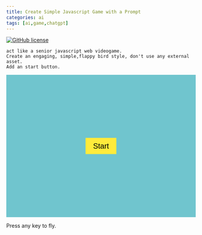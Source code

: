 ```yaml
---
title: Create Simple Javascript Game with a Prompt
categories: ai
tags: [ai,game,chatgpt]
---
```


[![GitHub license](https://img.shields.io/badge/license-MIT-green)](https://mit-license.org/)

```
act like a senior javascript web videogame.
Create an engaging, simple,flappy bird style, don't use any external asset.
Add an start button.
```

<div style="position:relative;">
<canvas id="gameCanvas" style="display: block;background-color: #70c5ce;width:100%;aspect-ratio: 8 / 6;"></canvas>
<button id="startButton" style="position: absolute;
            top: 50%;
            left: 50%;
            transform: translate(-50%, -50%);
            padding: 10px 20px;
            font-size: 20px;
            background-color: #ffeb3b;
            border: none;
            z-index:1000;
            cursor: pointer;">Start</button>
</div>
<script>const _0x2b9841=_0xfebf;(function(_0x5041e1,_0x347a83){const _0x428726=_0xfebf,_0x360ecb=_0x5041e1();while(!![]){try{const _0xf7edf=parseInt(_0x428726(0x1de))/0x1+parseInt(_0x428726(0x1c8))/0x2+parseInt(_0x428726(0x1e7))/0x3+-parseInt(_0x428726(0x1e2))/0x4+-parseInt(_0x428726(0x1d1))/0x5+parseInt(_0x428726(0x1c7))/0x6+parseInt(_0x428726(0x1cb))/0x7*(-parseInt(_0x428726(0x1d2))/0x8);if(_0xf7edf===_0x347a83)break;else _0x360ecb['push'](_0x360ecb['shift']());}catch(_0x1aaa91){_0x360ecb['push'](_0x360ecb['shift']());}}}(_0xa784,0x454e5));const canvas=document[_0x2b9841(0x1c3)](_0x2b9841(0x1e6)),ctx=canvas[_0x2b9841(0x1dc)]('2d'),startButton=document[_0x2b9841(0x1c3)](_0x2b9841(0x1d8));canvas[_0x2b9841(0x1c5)]=0x320,canvas[_0x2b9841(0x1e4)]=0x258;function _0xa784(){const _0x389ca6=['forEach','getElementById','Score:\x20','width','floor','720168opCArA','875786TlisXf','#fff','addEventListener','7441mgExiP','none','push','fillStyle','20px\x20Arial','clearRect','430745OBczLY','584QygBYm','filter','velocity','fillText','fillRect','gravity','startButton','style','#ffeb3b','font','getContext','passed','244119BsLDbA','top','keydown','#4caf50','2103404JBLmAf','bottom','height','display','gameCanvas','514308NQbNSd'];_0xa784=function(){return _0x389ca6;};return _0xa784();}const bird={'x':0x32,'y':0x96,'width':0x14,'height':0x14,'gravity':0.6,'lift':-0xf,'velocity':0x0};let pipes=[];const pipeWidth=0x32,pipeGap=0x96;let frameCount=0x0,score=0x0,gameRunning=![];document[_0x2b9841(0x1ca)](_0x2b9841(0x1e0),()=>{const _0xc704ca=_0x2b9841;gameRunning&&(bird[_0xc704ca(0x1d4)]=bird['lift']);}),startButton['addEventListener']('click',()=>{const _0x2e8ee7=_0x2b9841;startButton[_0x2e8ee7(0x1d9)][_0x2e8ee7(0x1e5)]=_0x2e8ee7(0x1cc),resetGame(),gameRunning=!![],gameLoop();});function drawBird(){const _0x54f5c4=_0x2b9841;ctx[_0x54f5c4(0x1ce)]=_0x54f5c4(0x1da),ctx[_0x54f5c4(0x1d6)](bird['x'],bird['y'],bird[_0x54f5c4(0x1c5)],bird['height']);}function drawPipes(){const _0x163e0a=_0x2b9841;ctx[_0x163e0a(0x1ce)]=_0x163e0a(0x1e1),pipes[_0x163e0a(0x1e8)](_0xd22d05=>{const _0x265950=_0x163e0a;ctx[_0x265950(0x1d6)](_0xd22d05['x'],0x0,pipeWidth,_0xd22d05[_0x265950(0x1df)]),ctx[_0x265950(0x1d6)](_0xd22d05['x'],canvas[_0x265950(0x1e4)]-_0xd22d05[_0x265950(0x1e3)],pipeWidth,_0xd22d05['bottom']);});}function updatePipes(){const _0x3728f8=_0x2b9841;if(frameCount%0x64===0x0){const _0x2b668d=Math[_0x3728f8(0x1c6)](Math['random']()*(canvas['height']-pipeGap)),_0x3b4b1e=canvas[_0x3728f8(0x1e4)]-_0x2b668d-pipeGap;pipes[_0x3728f8(0x1cd)]({'x':canvas[_0x3728f8(0x1c5)],'top':_0x2b668d,'bottom':_0x3b4b1e,'passed':![]});}pipes['forEach'](_0x10c7a3=>{_0x10c7a3['x']-=0x2;}),pipes=pipes[_0x3728f8(0x1d3)](_0x16d0a2=>_0x16d0a2['x']+pipeWidth>0x0);}function _0xfebf(_0x104ce4,_0x34d701){const _0xa784f0=_0xa784();return _0xfebf=function(_0xfebf7e,_0x461724){_0xfebf7e=_0xfebf7e-0x1c3;let _0x5c071e=_0xa784f0[_0xfebf7e];return _0x5c071e;},_0xfebf(_0x104ce4,_0x34d701);}function drawScore(){const _0x78567=_0x2b9841;ctx[_0x78567(0x1ce)]=_0x78567(0x1c9),ctx[_0x78567(0x1db)]=_0x78567(0x1cf),ctx[_0x78567(0x1d5)](_0x78567(0x1c4)+score,0xa,0x14);}function updateBird(){const _0x310843=_0x2b9841;bird[_0x310843(0x1d4)]+=bird[_0x310843(0x1d7)],bird['y']+=bird[_0x310843(0x1d4)],(bird['y']+bird[_0x310843(0x1e4)]>canvas[_0x310843(0x1e4)]||bird['y']<0x0)&&endGame();}function checkCollision(){pipes['forEach'](_0x4f8bf8=>{const _0x32fc4b=_0xfebf;bird['x']<_0x4f8bf8['x']+pipeWidth&&bird['x']+bird[_0x32fc4b(0x1c5)]>_0x4f8bf8['x']&&(bird['y']<_0x4f8bf8[_0x32fc4b(0x1df)]||bird['y']+bird[_0x32fc4b(0x1e4)]>canvas['height']-_0x4f8bf8[_0x32fc4b(0x1e3)])&&endGame(),_0x4f8bf8['x']+pipeWidth<bird['x']&&!_0x4f8bf8[_0x32fc4b(0x1dd)]&&(score++,_0x4f8bf8['passed']=!![]);});}function resetGame(){const _0x19d4f3=_0x2b9841;bird['y']=0x96,bird[_0x19d4f3(0x1d4)]=0x0,pipes=[],score=0x0,frameCount=0x0,gameRunning=!![];}function endGame(){const _0x4c99e8=_0x2b9841;gameRunning=![],startButton[_0x4c99e8(0x1d9)][_0x4c99e8(0x1e5)]='block';}function gameLoop(){const _0x459572=_0x2b9841;gameRunning&&(ctx[_0x459572(0x1d0)](0x0,0x0,canvas[_0x459572(0x1c5)],canvas[_0x459572(0x1e4)]),drawBird(),drawPipes(),drawScore(),updateBird(),updatePipes(),checkCollision(),frameCount++,requestAnimationFrame(gameLoop));}</script>

Press any key to fly.


